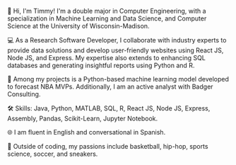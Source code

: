 👋 Hi, I'm Timmy! I'm a double major in Computer Engineering, with a specialization in Machine Learning and Data Science, and Computer Science at the University of Wisconsin-Madison.

💻 As a Research Software Developer, I collaborate with industry experts to provide data solutions and develop user-friendly websites using React JS, Node JS, and Express. My expertise also extends to enhancing SQL databases and generating insightful reports using Python and R.

🚀 Among my projects is a Python-based machine learning model developed to forecast NBA MVPs. Additionally, I am an active analyst with Badger Consulting.

🛠️ Skills: Java, Python, MATLAB, SQL, R, React JS, Node JS, Express, Assembly, Pandas, Scikit-Learn, Jupyter Notebook.

🌐 I am fluent in English and conversational in Spanish.

🏀 Outside of coding, my passions include basketball, hip-hop, sports science, soccer, and sneakers.

<!--
**Timmy-Aziz/Timmy-Aziz** is a ✨ _special_ ✨ repository because its `README.md` (this file) appears on your GitHub profile.

Here are some ideas to get you started:

- 🔭 I’m currently working on ...
- 🌱 I’m currently learning ...
- 👯 I’m looking to collaborate on ...
- 🤔 I’m looking for help with ...
- 💬 Ask me about ...
- 📫 How to reach me: ...
- 😄 Pronouns: ...
- ⚡ Fun fact: ...
-->
